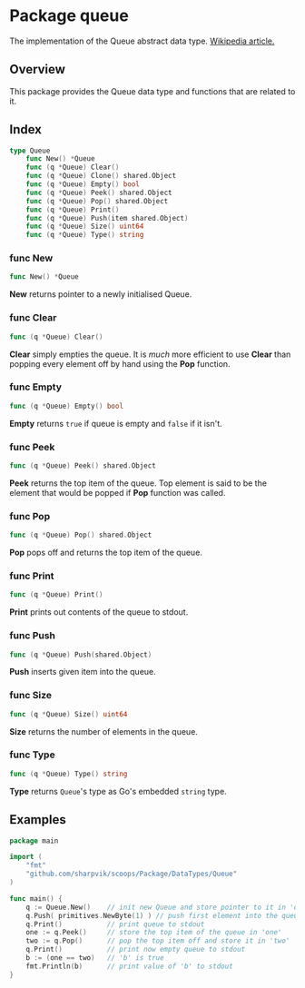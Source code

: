 # Package queue

The implementation of the Queue abstract data type.
[Wikipedia article.](https://en.wikipedia.org/wiki/Queue_(abstract_data_type))



## Overview

This package provides the Queue data type and functions that are related to it.



## Index

```go
type Queue
    func New() *Queue
    func (q *Queue) Clear()
    func (q *Queue) Clone() shared.Object
    func (q *Queue) Empty() bool
    func (q *Queue) Peek() shared.Object
    func (q *Queue) Pop() shared.Object
    func (q *Queue) Print()
    func (q *Queue) Push(item shared.Object)
    func (q *Queue) Size() uint64
    func (q *Queue) Type() string
```


### func New

```go
func New() *Queue
```

**New** returns pointer to a newly initialised Queue.


### func Clear

```go
func (q *Queue) Clear()
```

**Clear** simply empties the queue. It is *much* more efficient to use **Clear**
than popping every element off by hand using the **Pop** function.


### func Empty

```go
func (q *Queue) Empty() bool
```

**Empty** returns `true` if queue is empty and `false` if it isn't.


### func Peek

```go
func (q *Queue) Peek() shared.Object
```

**Peek** returns the top item of the queue. Top element is said to be the
element that would be popped if **Pop** function was called.


### func Pop

```go
func (q *Queue) Pop() shared.Object
```

**Pop** pops off and returns the top item of the queue.


### func Print

```go
func (q *Queue) Print()
```

**Print** prints out contents of the queue to stdout.


### func Push

```go
func (q *Queue) Push(shared.Object)
```

**Push** inserts given item into the queue.


### func Size

```go
func (q *Queue) Size() uint64
```

**Size** returns the number of elements in the queue.


### func Type

```go
func (q *Queue) Type() string
```

**Type** returns `Queue`'s type as Go's embedded `string` type.



## Examples

```go
package main

import (
    "fmt"
    "github.com/sharpvik/scoops/Package/DataTypes/Queue"
)

func main() {
    q := Queue.New()    // init new Queue and store pointer to it in 'q'
    q.Push( primitives.NewByte(1) ) // push first element into the queue
    q.Print()           // print queue to stdout
    one := q.Peek()     // store the top item of the queue in 'one'
    two := q.Pop()      // pop the top item off and store it in 'two'
    q.Print()           // print now empty queue to stdout
    b := (one == two)   // 'b' is true
    fmt.Println(b)      // print value of 'b' to stdout
}
```